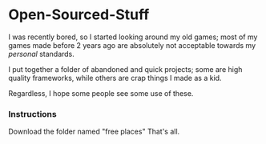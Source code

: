 # Open-Sourced-Stuff
I was recently bored, so I started looking around my old games; most of my games made before 2 years ago are absolutely not acceptable towards my *personal* standards.

I put together a folder of abandoned and quick projects; some are high quality frameworks, while others are crap things I made as a kid.

Regardless, I hope some people see some use of these.

### Instructions
Download the folder named "free places"
That's all.
